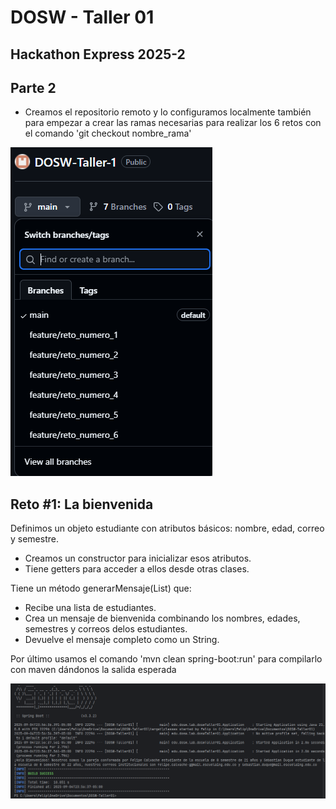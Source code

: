 # DOSW - Taller 01

## Hackathon Express 2025-2

## Parte 2

- Creamos el repositorio remoto y lo configuramos localmente también para empezar a crear
las ramas necesarias para realizar los 6 retos con el
comando 'git checkout nombre_rama'

![img.png](img.png)

## Reto #1: La bienvenida
Definimos un objeto estudiante con atributos básicos: nombre, edad, correo y semestre.
- Creamos un constructor para inicializar esos atributos.
- Tiene getters para acceder a ellos desde otras clases.

Tiene un método generarMensaje(List) que:
- Recibe una lista de estudiantes.
- Crea un mensaje de bienvenida combinando los nombres, edades, semestres y correos delos estudiantes.
- Devuelve el mensaje completo como un String.

Por último usamos el comando 'mvn clean spring-boot:run' para compilarlo con maven dándonos la salida esperada

![img_1.png](img_1.png)


